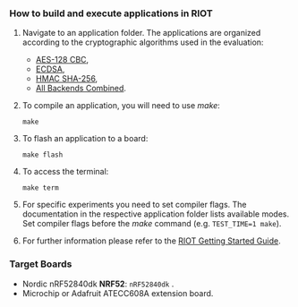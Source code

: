 ### How to build and execute applications in RIOT

1. Navigate to an application folder. The applications are organized according to the cryptographic algorithms used in the evaluation:
   * [AES-128 CBC](aes-cbc/),
   * [ECDSA](ecdsa/),
   * [HMAC SHA-256](hmac_sha256/),
   * [All Backends Combined](backend-combination/).


2. To compile an application, you will need to use *make*:

    `make`
1. To flash an application to a board:

    `make flash`
1. To access the terminal:

    `make term`
1. For specific experiments you need to set compiler flags. The documentation in the respective application folder lists available modes.
   Set compiler flags before the *make* command (e.g. `TEST_TIME=1 make`).
2. For further information please refer to the [RIOT Getting Started Guide](https://doc.riot-os.org/getting-started.html).

### Target Boards

- Nordic nRF52840dk **NRF52**: `nRF52840dk` .
- Microchip or Adafruit ATECC608A extension board.